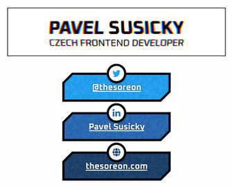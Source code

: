 ![thumbnail photo](https://raw.githubusercontent.com/Thesoreon/thesoreon/master/glitched-thumbnail.png)

<div align="center">
    <a href="https://twitter.com/thesoreon">
        <img src="https://raw.githubusercontent.com/Thesoreon/thesoreon/master/assets/twitter-button-v3.png" alt="Pavel Susicky's Twitter">
    </a>
    <a href="https://www.linkedin.com/in/pavel-susicky">
        <img src="https://raw.githubusercontent.com/Thesoreon/thesoreon/master/assets/linkedin-button-v3.png" alt="Pavel Susicky's LinkedIn">
    </a>
    <a href="https://thesoreon.com">
        <img src="https://raw.githubusercontent.com/Thesoreon/thesoreon/master/assets/website-button-v3.png" alt="Pavel Susicky's Website">
    </a>
</div>
